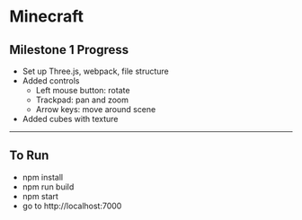 # Minecraft

## Milestone 1 Progress
- Set up Three.js, webpack, file structure
- Added controls 
    - Left mouse button: rotate
    - Trackpad: pan and zoom
    - Arrow keys: move around scene
- Added cubes with texture

---
## To Run
- npm install
- npm run build
- npm start
- go to http://localhost:7000

